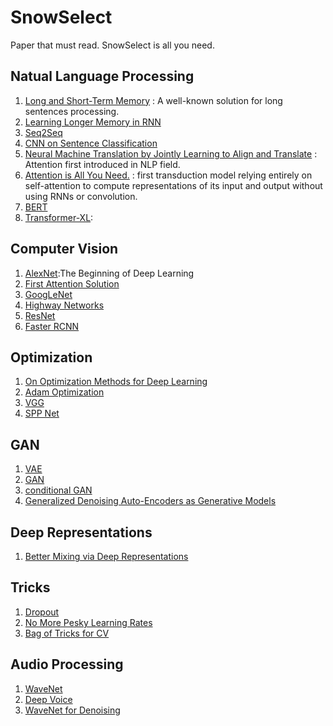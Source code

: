 # SnowSelect

Paper that must read. SnowSelect is all you need.

## Natual Language Processing

1. [Long and Short-Term Memory](https://www.mitpressjournals.org/doi/10.1162/neco.1997.9.8.1735) : A well-known solution for long sentences processing.
2. [Learning Longer Memory in RNN](https://arxiv.org/pdf/1412.7753.pdf)
3. [Seq2Seq](https://arxiv.org/pdf/1409.3215.pdf)
4. [CNN on Sentence Classification](https://arxiv.org/pdf/1408.5882.pdf)
5. [Neural Machine Translation by Jointly Learning to Align and Translate](https://arxiv.org/pdf/1409.0473.pdf) : Attention first introduced in NLP field.
6. [Attention is All You Need.](https://arxiv.org/abs/1706.03762) : first transduction model relying
   entirely on self-attention to compute representations of its input and output without using RNNs or
   convolution.
7. [BERT](https://arxiv.org/abs/1810.04805)
8. [Transformer-XL](https://arxiv.org/abs/1901.02860): 

## Computer Vision

1. [AlexNet](https://dl.acm.org/citation.cfm?id=3065386):The Beginning of Deep Learning
2. [First Attention Solution](https://arxiv.org/abs/1109.3737)
3. [GoogLeNet](https://www.cs.unc.edu/~wliu/papers/GoogLeNet.pdf)
4. [Highway Networks](https://papers.nips.cc/paper/5850-training-very-deep-networks.pdf)
5. [ResNet](https://arxiv.org/pdf/1512.03385.pdf)
6. [Faster RCNN](https://arxiv.org/pdf/1506.01497.pdf)

## Optimization

1. [On Optimization Methods for Deep Learning](http://ai.stanford.edu/~ang/papers/icml11-OptimizationForDeepLearning.pdf)
2. [Adam Optimization](https://arxiv.org/pdf/1412.6980.pdf)
3. [VGG](https://arxiv.org/pdf/1409.1556.pdf)
4. [SPP Net](https://arxiv.org/pdf/1406.4729.pdf)

## GAN

1. [VAE](https://arxiv.org/abs/1312.6114)
2. [GAN](https://arxiv.org/pdf/1406.2661.pdf)
3. [conditional GAN](https://arxiv.org/pdf/1411.1784.pdf)
4. [Generalized Denoising Auto-Encoders as Generative Models](http://papers.nips.cc/paper/5023-generalized-denoising-auto-encoders-as-generative-models.pdf)

## Deep Representations

1. [Better Mixing via Deep Representations](https://arxiv.org/pdf/1207.4404.pdf)

## Tricks

1. [Dropout](http://papers.nips.cc/paper/4882-dropout-training-as-adaptive-regularization.pdf)
2. [No More Pesky Learning Rates](https://arxiv.org/pdf/1206.1106.pdf)
3. [Bag of Tricks for CV](https://arxiv.org/pdf/1812.01187.pdf)

## Audio Processing

1. [WaveNet](https://arxiv.org/pdf/1609.03499.pdf)
2. [Deep Voice](https://arxiv.org/pdf/1702.07825.pdf)
3. [WaveNet for Denoising](https://arxiv.org/pdf/1706.07162.pdf)